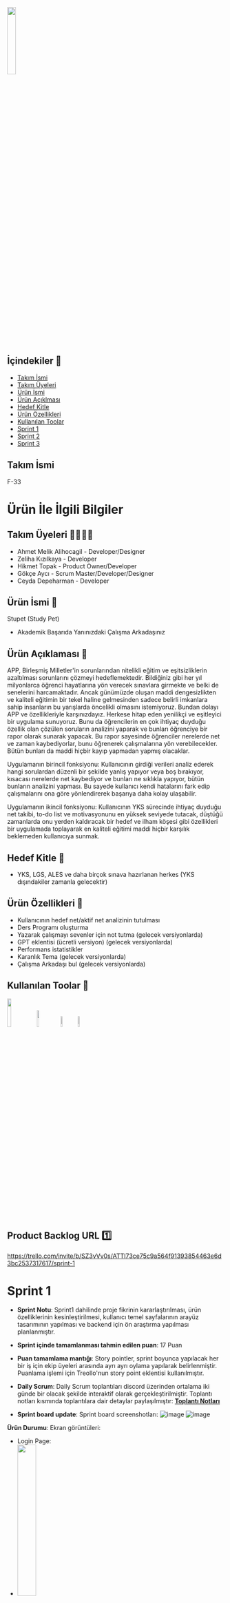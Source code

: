 <img src = "https://github.com/oua-f-33/stupet-study-pet-/assets/77845105/50085601-394d-4857-a2e4-caea7a4b41cd" width=20% height=20%>

## İçindekiler 📝
- [Takım İsmi](#takım-ismi) 
- [Takım Üyeleri](#takım-üyleri)
- [Ürün İsmi](#ürün-ismi)
- [Ürün Açıklması](#ürün-açıklaması)
- [Hedef Kitle](#hedef-kitle)
- [Ürün Özellikleri](#ürün-özellikleri)
- [Kullanılan Toolar](#kullanılan-toolar)
- [Sprint 1](#sprint1)
- [Sprint 2](#sprint2)
- [Sprint 3](#sprint3)

## **Takım İsmi**
F-33

# Ürün İle İlgili Bilgiler

## Takım Üyeleri 👩‍💻👨‍💻
- Ahmet Melik Alihocagil - Developer/Designer
- Zeliha Kızılkaya - Developer
- Hikmet Topak - Product Owner/Developer
- Gökçe Aycı - Scrum Master/Developer/Designer
- Ceyda Depeharman - Developer

## Ürün İsmi 🐾
Stupet (Study Pet) 
- Akademik Başarıda Yanınızdaki Çalışma Arkadaşınız
## Ürün Açıklaması 🧠
 APP, Birleşmiş Milletler'in sorunlarından nitelikli eğitim ve eşitsizliklerin azaltılması sorunlarını çözmeyi hedeflemektedir. Bildiğiniz gibi her yıl milyonlarca öğrenci hayatlarına yön verecek sınavlara girmekte ve belki de senelerini harcamaktadır. Ancak günümüzde oluşan maddi dengesizlikten ve kaliteli eğitimin bir tekel haline gelmesinden sadece belirli imkanlara sahip insanların bu yarışlarda öncelikli olmasını istemiyoruz. Bundan dolayı APP ve özellikleriyle karşınızdayız. Herkese hitap eden yenilikçi ve eşitleyici bir uygulama sunuyoruz. Bunu da öğrencilerin en çok ihtiyaç duyduğu özellik olan çözülen soruların analizini yaparak ve bunları öğrenciye bir rapor olarak sunarak yapacak. Bu rapor sayesinde öğrenciler nerelerde net ve zaman kaybediyorlar, bunu öğrenerek çalışmalarına yön verebilecekler. Bütün bunları da maddi hiçbir kayıp yapmadan yapmış olacaklar.

Uygulamanın birincil fonksiyonu: Kullanıcının girdiği verileri analiz ederek hangi sorulardan düzenli bir şekilde yanlış yapıyor veya boş bırakıyor, kısacası nerelerde net kaybediyor ve bunları ne sıklıkla yapıyor, bütün bunların analizini yapması. Bu sayede kullanıcı kendi hatalarını fark edip çalışmalarını ona göre yönlendirerek başarıya daha kolay ulaşabilir.

Uygulamanın ikincil fonksiyonu: Kullanıcının YKS sürecinde ihtiyaç duyduğu net takibi, to-do list ve motivasyonunu en yüksek seviyede tutacak, düştüğü zamanlarda onu yerden kaldıracak bir hedef ve ilham köşesi gibi özellikleri bir uygulamada toplayarak en kaliteli eğitimi maddi hiçbir karşılık beklemeden kullanıcıya sunmak.

## Hedef Kitle 🎯
- YKS, LGS, ALES ve daha birçok sınava hazırlanan herkes
(YKS dışındakiler zamanla gelecektir)

## Ürün Özellikleri 📱
- Kullanıcının hedef net/aktif net analizinin tutulması
- Ders Programı oluşturma
- Yazarak çalışmayı sevenler için not tutma (gelecek versiyonlarda)
- GPT eklentisi (ücretli versiyon) (gelecek versiyonlarda)
- Performans istatistikler
- Karanlık Tema (gelecek versiyonlarda)
- Çalışma Arkadaşı bul (gelecek versiyonlarda)

## Kullanılan Toolar 🔨
<img src="https://github.com/oua-f-33/stupet-study-pet-/assets/77845105/c851f810-5f0e-4249-8e87-86c1b139f507" width="13%" height="13%"> <img src="https://github.com/oua-f-33/stupet-study-pet-/assets/77845105/a2a1ec1b-a43e-4787-87fe-296e5518a071" width="10%" height="10%"> <img src="https://brandslogos.com/wp-content/uploads/images/firebase-logo.png" width="8%" height="8%"><img src="https://github.com/oua-f-33/stupet-study-pet-/assets/77845105/db4f6f20-3983-418b-be90-86ad2826e569" width="8%" height="8%">

## Product Backlog URL 1️⃣
https://trello.com/invite/b/SZ3vVv0s/ATTI73ce75c9a564f91393854463e6d3bc2537317617/sprint-1
# Sprint 1
- **Sprint Notu**: Sprint1 dahilinde proje fikrinin kararlaştırılması, ürün özelliklerinin kesinleştirilmesi, kullanıcı temel sayfalarının arayüz tasarımının yapılması ve backend için ön araştırma yapılması planlanmıştır.
  
- **Sprint içinde tamamlanması tahmin edilen puan**: 17 Puan

- **Puan tamamlama mantığı**: Story pointler, sprint boyunca yapılacak her bir iş için ekip üyeleri arasında ayrı ayrı oylama yapılarak belirlenmiştir. Puanlama işlemi için Treollo'nun story point eklentisi kullanılmıştır.
  
- **Daily Scrum**: Daily Scrum toplantıları discord üzerinden ortalama iki günde bir olacak şekilde interaktif olarak gerçekleştirilmiştir. Toplantı notları kısmında toplantılara dair detaylar paylaşılmıştır: **[Toplantı Notları](https://docs.google.com/document/d/1GLPzij74af6KO64UVuXZnkMik6LS6BBCPYart3XEXPg/edit?usp=sharing)**

- **Sprint board update**: Sprint board screenshotları:
  ![image](https://github.com/oua-f-33/proje/assets/77845105/f96bd3cb-49ef-4d0a-b384-ffafca41d84f)
  ![image](https://github.com/oua-f-33/proje/assets/77845105/d8947bad-58ea-4555-b131-290b179679a5)

**Ürün Durumu**: Ekran görüntüleri:

- Login Page:
 - <img src = "https://github.com/oua-f-33/proje/assets/77845105/381b6066-7207-4d28-bc7d-51f35f05ab9f" width=30% height=30%>
- Regiter Page:
 - <img src = "https://github.com/oua-f-33/proje/assets/77845105/f61fabec-3d1b-4208-970f-01264684af1a" width=30% height=30%>
- Home Page:
 - <img src = "https://github.com/oua-f-33/proje/assets/77845105/fb6ae885-e904-4be4-a541-699b17d8e29b" width=30% height=30%>
- Home Page pop-up:
 - <img src = "https://github.com/oua-f-33/proje/assets/77845105/24cceb24-38e7-4cda-a160-d3a208929fef" width=30% height=30%>
- Analiz Page:
 - <img src = "https://github.com/oua-f-33/proje/assets/77845105/06a5425a-41f3-4f36-aafe-3a68a1ff8fbd" width=30% height=30%>
- Analiz Page1:
 - <img src = "https://github.com/oua-f-33/proje/assets/77845105/b7129912-8533-48eb-ba31-13f8bd56bd69" width=30% height=30%>
- Analiz Page2:
 - <img src = "https://github.com/oua-f-33/proje/assets/77845105/096a833c-fc47-4537-81c7-665799c315fa" width=30% height=30%>
- Profile Page:
- <img src = "https://github.com/oua-f-33/proje/assets/77845105/0b2996f6-0b84-49d2-a436-224b2f66005b" width=30% height=30%>
- Profile Page Tasarım2:
 - <img src = "https://github.com/oua-f-33/proje/assets/77845105/23cd6744-0c34-4dba-a785-c14aeb3e672a" width=30% height=30%>
- Edit Profile Page:
 -  <img src = "https://github.com/oua-f-33/proje/assets/77845105/a75046a3-9cbd-4c57-83ab-f0b675a77866" width=30% height=30%>

**Not**: Profile Page ve Profile Page Tasarım2 birleştirilerek yeni bir profil page oluşturulacaktır.

- **Sprint Review**: 
Alınan kararlar: Kullanıcı temel sayfalarının tasarımları oluşturulmuş, firebase ve gpt eklentisi için ön araştırma yapılarak ürünün genel gereksinimleri tespit edilmiştir
  - Sprint Review katılımcıları:
   - Ahmet Melik Alihocagil
   - Zeliha Kızılkaya
   - Hikmet Topak 
   - Gökçe Aycı 
   - Ceyda Depeharman

- **Sprint Retrospective:**
  - Sprint1'in ekibin büyük çoğunluğunun final haftasına denk gelmesi ekibi ve işleyisi biraz yavaşlattı bu açığı kapatatabilmek adına sonraki sprintlerde herkesin daha aktif olması beklenmektedir.
  - Ekip üyelerince bir çok farklı ve orijinal proje fikir ortaya atıldı, proje fikirlerinin çok ve uygulanabilir olmaları karar vermeyi ve brainstorming sürecinin uzamasına sebep oldu, bu süreç daha kısa tutulmalıydı.
  - Genel anlamda ekibin biribiriyle iletişimi, bilgi alışverişi ve farklı fikirlere açık olması her ekip üyesi için olumlu noktalardan biri olduğu tespit edildi ve ilerleyen süreç boyunca bu durumunun devam etmesi beklenmektedir.

- **Burndown Chart:**
 <img src = "https://github.com/oua-f-33/proje/assets/77845105/8a7687f8-2ef2-4c36-8c7f-91a719088a9a" width=50% height=50%>
 
## Product Backlog URL 2️⃣
https://trello.com/b/lzoQIuuL/f33-sprint-2

# Sprint 2
- **Sprint Notu**: Sprint2 dahilinde projenin UI kodlarının yazılması planlanmaktadır.
  
- **Sprint içinde tamamlanması tahmin edilen puan**: 36 Puan

- **Puan tamamlama mantığı**: Story pointler, sprint boyunca yapılacak her bir iş için product owner tarafından belirlenmiştir. Puanlama işlemi için Treollo'nun story point eklentisi kullanılmıştır.
  
- **Daily Scrum**: Daily Scrum toplantıları discord ve whatsapp üzerinden gerçekleştirilmiştir. Whatsapp da alınan önemli kararların ekran görüntüleri toplantı notlarına eklenmiştir.. Toplantı notları kısmında toplantılara dair detaylar paylaşılmıştır: **[Toplantı Notları](https://docs.google.com/document/d/1GLPzij74af6KO64UVuXZnkMik6LS6BBCPYart3XEXPg/edit?usp=sharing)**

- **Sprint board update**: Sprint board screenshotları:
 ![image](https://github.com/oua-f-33/proje/assets/77845105/fc623fd2-290f-412c-afda-e40e65319f65)


**Ürün Durumu**: Ekran görüntüleri:

- Login Page:
 - <img src = "https://github.com/oua-f-33/proje/assets/77845105/c867b2ef-38c7-48ab-af83-fa41195ece5d" width=30% height=30%>
- Regiter Page:
 - <img src = "https://github.com/oua-f-33/proje/assets/77845105/d62a0165-e117-4a10-8887-7bfd2365eab5" width=30% height=30%>
- Home Page:
 - <img src = "https://github.com/oua-f-33/proje/assets/77845105/26bc4020-cc87-49b8-9692-c8ee44af5540" width=30% height=30%>
- Home Page pop-up:
 - <img src = " " width=30% height=30%>
- Analiz Page:
 - <img src = " " width=30% height=30%>
- Analiz Page1:
 - <img src = " " width=30% height=30%>
- Analiz Page2:
 - <img src = " " width=30% height=30%>
- Profile Page:
- <img src = " " width=30% height=30%>
- Profile Page Tasarım2:
 - <img src = " " width=30% height=30%>
- Edit Profile Page:
 -  <img src = " " width=30% height=30%>
 
- **Sprint Review**: 
Alınan kararlar: Kullanıcı temel sayfalarının UI kodlamasının yapılması planlanmış fakat bazı aksaklıklardan dolayı sadece home page, login page ve register page'in UI kodlaması tamamlanmış, profil page için UI güncellenmesi yapılmış ve  backend üzerine tartışılmıştır.
  - Sprint Review katılımcıları:
   - Ahmet Melik Alihocagil
   - Zeliha Kızılkaya
   - Hikmet Topak 
   - Gökçe Aycı 
   - Ceyda Depeharman

- **Sprint Retrospective:**
  - Sprint2 için gerek bayram tatili gerek ekip üyelerinin final/bütünleme sınavları sebebiyle interaktif toplantılar aksamış dolayısıyla projenin ilerleyişi de olumsuz etkilemmiştir. Gelecek sprint için ekip üyelerinin daha aktif olması beklenmektedir.
  - Daha hızlı kararlar alabilmek ve hızlı bir şekilde ilerleyebilmek adına ekip üyelerinin mesajlara olabildiğince kısa sürede cevap vermesi beklenmektedir.

- **Burndown Chart:**
 <img src = "https://github.com/oua-f-33/proje/assets/77845105/8d2107c9-7a3a-423c-b44e-4b5cc83968f2" width=50% height=50%>

## Product Backlog URL 3️⃣
https://trello.com/b/4nUZifWG/f33-sprint-3

# Sprint 3
- **Sprint Notu**: Sprint3 dahilinde projenin teslim edilebilir hale gelmesi planlanmaktadır.
  
- **Sprint içinde tamamlanması tahmin edilen puan**: 168 Puan

- **Puan tamamlama mantığı**: Story pointler, sprint boyunca yapılacak her bir iş için product owner tarafından belirlenmiştir. Puanlama işlemi için Treollo'nun story point eklentisi kullanılmıştır.
  
- **Daily Scrum**: Daily Scrum toplantıları discord ve whatsapp üzerinden gerçekleştirilmiştir. Whatsapp da alınan önemli kararların ekran görüntüleri toplantı notlarına eklenmiştir.. Toplantı notları kısmında toplantılara dair detaylar paylaşılmıştır: **[Toplantı Notları](https://docs.google.com/document/d/1GLPzij74af6KO64UVuXZnkMik6LS6BBCPYart3XEXPg/edit#heading=h.a9q1kvaujrzy)**

- **Sprint board update**: Sprint board screenshotları:
  ![image](https://github.com/oua-f-33/stupet-study-pet-/assets/77845105/4b79b7a2-a1d9-4c38-9612-e2daeb8ffb60)
  ![image](https://github.com/oua-f-33/stupet-study-pet-/assets/77845105/9b0fc91b-397d-45d7-b6ab-d3851ddad60a)
  ![image](https://github.com/oua-f-33/stupet-study-pet-/assets/77845105/c4508c2b-79ad-4327-b8a8-91810c330415)
  ![image](https://github.com/oua-f-33/stupet-study-pet-/assets/77845105/43cc4032-d60b-4eb8-bade-38a7d48e7de2)
  ![image](https://github.com/oua-f-33/stupet-study-pet-/assets/77845105/b2906de4-85c8-4f79-b558-2a159bcb0d65)

**Ürün Durumu**: Ekran görüntüleri:

- Onboarding Page:
 - <img src = "https://github.com/oua-f-33/stupet-study-pet-/assets/77845105/417ca05b-4977-41e4-a4eb-564f066cc533" width=30% height=30%>
- Login Page:
 - <img src = "https://github.com/oua-f-33/stupet-study-pet-/assets/77845105/2c7153a5-f107-4d9e-b0c1-31d5ce68dcb3" width=30% height=30%>
- Regiter Page:
 - <img src = "https://github.com/oua-f-33/stupet-study-pet-/assets/77845105/a6779364-c050-4a51-ab6b-2ded4b0c1215" width=30% height=30%>
- Home Page:
 - <img src = "https://github.com/oua-f-33/stupet-study-pet-/assets/77845105/012083e0-e835-4173-86fc-d356521f430d" width=30% height=30%>
 - Splash Screen:
  - Video için resmin üzerine tıklayın 
  - [<img src="https://github.com/oua-f-33/stupet-study-pet-/assets/77845105/143e6a89-ba6b-4829-8acb-ea6e0137221c" width="30%">](https://youtube.com/shorts/LD8JB3vxiY4 "Now in Android: 55")
- Analiz Page:
 - <img src = "https://github.com/oua-f-33/stupet-study-pet-/assets/77845105/fdc1c71f-e9a2-46ac-b029-9e703460337b" width=30% height=30%>
- Analiz Page1:
 - <img src = "https://github.com/oua-f-33/stupet-study-pet-/assets/77845105/6c0bdfdf-f4ee-4e00-882a-ccf50badd8eb" width=30% height=30%>
- Analiz Page2:
 - <img src = " " width=30% height=30%>
 - To-do Page:
 - <img src = "https://github.com/oua-f-33/stupet-study-pet-/assets/77845105/147e5a75-3373-4f20-90ed-36be5c0d391b" width=30% height=30%>
 - Geri Sayım Page:
 - <img src = "https://github.com/oua-f-33/stupet-study-pet-/assets/77845105/4328600b-0084-4361-a11d-f507e8d76967" width=30% height=30%>
 - Deneme Verileri:
 - <img src = "https://github.com/oua-f-33/stupet-study-pet-/assets/77845105/7cacd6ae-495e-4d7e-83c4-787cfccb063d" width=30% height=30%>
 - Deneme Verileri 2:
 - <img src = "https://github.com/oua-f-33/stupet-study-pet-/assets/77845105/3f39696d-8b9e-4070-ba79-54261cdf613e" width=30% height=30%>
 - Deneme Verileri 3:
- <img src = "https://github.com/oua-f-33/stupet-study-pet-/assets/77845105/34412795-d9da-4a6b-8c99-64dc8e3ca573" width=30% height=30%>
- Profile Page:
- <img src = "https://github.com/oua-f-33/stupet-study-pet-/assets/77845105/3689feac-b259-42bc-a1ed-4bed4882893f" width=30% height=30%>
- Edit Profile Page:
 -  <img src = "https://github.com/oua-f-33/stupet-study-pet-/assets/77845105/969936ad-6b48-4f69-b57b-2f7c185dcfcc" width=30% height=30%>

- **Sprint Review**: 
Alınan kararlar: Uygulamanın son hali gözden geçirilerek ufak tasarımsal düzenlemeler yapılmaya ve 18 Temmuz'a kadar uygulama videosunun hazırlanmasına karar verilmiştir
  - Sprint Review katılımcıları:
   - Zeliha Kızılkaya
   - Hikmet Topak 
   - Gökçe Aycı 
   - Ceyda Depeharman

- **Sprint Retrospective:**
  - Sprint3 ve bootcamp dahilindeki çalışmalarından dolayı ekip arkadaşlarıma teşekkür ediyorum. Gelecek projelerde başarılar diliyorum. 

- **Burndown Chart:**
 <img src = "https://github.com/oua-f-33/stupet-study-pet-/assets/77845105/5de629bd-1ebc-40f8-bbc6-0e4e70fec937" width=50% height=50%>

